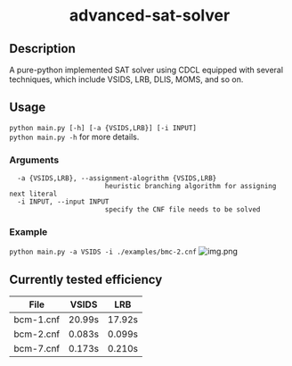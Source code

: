 # <center>advanced-sat-solver</center>
## Description
A pure-python implemented SAT solver using CDCL equipped with several techniques, 
which include VSIDS, LRB, DLIS, MOMS, and so on.

## Usage
```python main.py [-h] [-a {VSIDS,LRB}] [-i INPUT]``` \
`python main.py -h` for more details.

### Arguments
``` -h, --help            show this help message and exit
  -a {VSIDS,LRB}, --assignment-alogrithm {VSIDS,LRB}
                        heuristic branching algorithm for assigning next literal
  -i INPUT, --input INPUT
                        specify the CNF file needs to be solved
```

### Example
```python main.py -a VSIDS -i ./examples/bmc-2.cnf```
![img.png](results/bmc-2-vsids.png)
## Currently tested efficiency
| File      | VSIDS  | LRB    |
|-----------|--------|--------|
| bcm-1.cnf | 20.99s | 17.92s |
| bcm-2.cnf | 0.083s | 0.099s |
| bcm-7.cnf | 0.173s | 0.210s |

